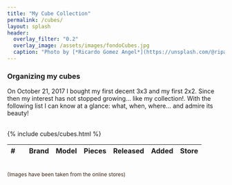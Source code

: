 ```yaml
---
title: "My Cube Collection"
permalink: /cubes/
layout: splash
header:
  overlay_filter: "0.2"
  overlay_image: /assets/images/fondoCubes.jpg
  caption: "Photo by [*Ricardo Gomez Angel*](https://unsplash.com/@ripato)"
---
```

### Organizing my cubes
On October 21, 2017 I bought my first decent 3x3 and my first 2x2. Since then my interest has not stopped growing... like my collection!. With the following list I can know at a glance: what, when, where... and admire its beauty!

<html>
  <head>
      <meta charset="UTF-8">
      <script src="/assets/js/sortable.min.js"></script><!-- https://github.hubspot.com/sortable/ -->
      <link rel="stylesheet" type="text/css" href="/assets/css/sortable-theme-minimal.css">
  </head>

  <style type="text/css">
    img {
      width: 100%;
      height: auto;
    }
  </style>
  <body>
  
  <br/>
  <table data-sortable>
      <thead>
          <tr>
              <th style="text-align: right;">#</th>
              <th data-sortable="false" style="text-align: right;"><span class="fas fa-camera"></span></th>
              <th>Brand</th>
              <th>Model</th>
              <th style="text-align: right;">Pieces</th>
              <th style="text-align: center;">Released</th>
              <th style="text-align: center;">Added</th>
              <th>Store</th>
          </tr>
      </thead>
      <tbody>
        <!-- file must be in _includes/cubes -->
        {% include cubes/cubes.html %}
      </tbody>
  </table>

<br/>
<span style="color: #382110; font-size: 12px;">(Images have been taken from the online stores)</span><br/>
  </body>
</html>

